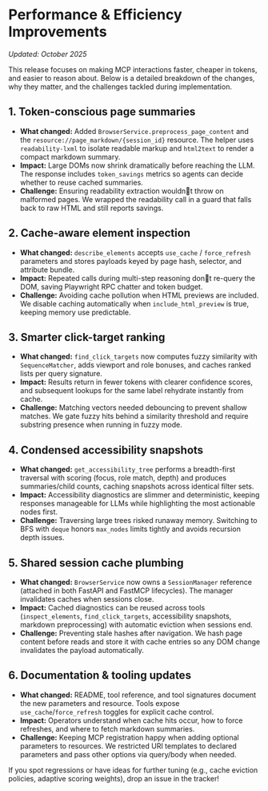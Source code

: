 # Performance & Efficiency Improvements

_Updated: October 2025_

This release focuses on making MCP interactions faster, cheaper in tokens, and easier to reason about. Below is a detailed breakdown of the changes, why they matter, and the challenges tackled during implementation.

## 1. Token-conscious page summaries
- **What changed:** Added `BrowserService.preprocess_page_content` and the `resource://page_markdown/{session_id}` resource. The helper uses `readability-lxml` to isolate readable markup and `html2text` to render a compact markdown summary.
- **Impact:** Large DOMs now shrink dramatically before reaching the LLM. The response includes `token_savings` metrics so agents can decide whether to reuse cached summaries.
- **Challenge:** Ensuring readability extraction wouldnt throw on malformed pages. We wrapped the readability call in a guard that falls back to raw HTML and still reports savings.

## 2. Cache-aware element inspection
- **What changed:** `describe_elements` accepts `use_cache` / `force_refresh` parameters and stores payloads keyed by page hash, selector, and attribute bundle.
- **Impact:** Repeated calls during multi-step reasoning dont re-query the DOM, saving Playwright RPC chatter and token budget.
- **Challenge:** Avoiding cache pollution when HTML previews are included. We disable caching automatically when `include_html_preview` is true, keeping memory use predictable.

## 3. Smarter click-target ranking
- **What changed:** `find_click_targets` now computes fuzzy similarity with `SequenceMatcher`, adds viewport and role bonuses, and caches ranked lists per query signature.
- **Impact:** Results return in fewer tokens with clearer confidence scores, and subsequent lookups for the same label rehydrate instantly from cache.
- **Challenge:** Matching vectors needed debouncing to prevent shallow matches. We gate fuzzy hits behind a similarity threshold and require substring presence when running in fuzzy mode.

## 4. Condensed accessibility snapshots
- **What changed:** `get_accessibility_tree` performs a breadth-first traversal with scoring (focus, role match, depth) and produces summaries/child counts, caching snapshots across identical filter sets.
- **Impact:** Accessibility diagnostics are slimmer and deterministic, keeping responses manageable for LLMs while highlighting the most actionable nodes first.
- **Challenge:** Traversing large trees risked runaway memory. Switching to BFS with `deque` honors `max_nodes` limits tightly and avoids recursion depth issues.

## 5. Shared session cache plumbing
- **What changed:** `BrowserService` now owns a `SessionManager` reference (attached in both FastAPI and FastMCP lifecycles). The manager invalidates caches when sessions close.
- **Impact:** Cached diagnostics can be reused across tools (`inspect_elements`, `find_click_targets`, accessibility snapshots, markdown preprocessing) with automatic eviction when sessions end.
- **Challenge:** Preventing stale hashes after navigation. We hash page content before reads and store it with cache entries so any DOM change invalidates the payload automatically.

## 6. Documentation & tooling updates
- **What changed:** README, tool reference, and tool signatures document the new parameters and resource. Tools expose `use_cache`/`force_refresh` toggles for explicit cache control.
- **Impact:** Operators understand when cache hits occur, how to force refreshes, and where to fetch markdown summaries.
- **Challenge:** Keeping MCP registration happy when adding optional parameters to resources. We restricted URI templates to declared parameters and pass other options via query/body when needed.

If you spot regressions or have ideas for further tuning (e.g., cache eviction policies, adaptive scoring weights), drop an issue in the tracker!

